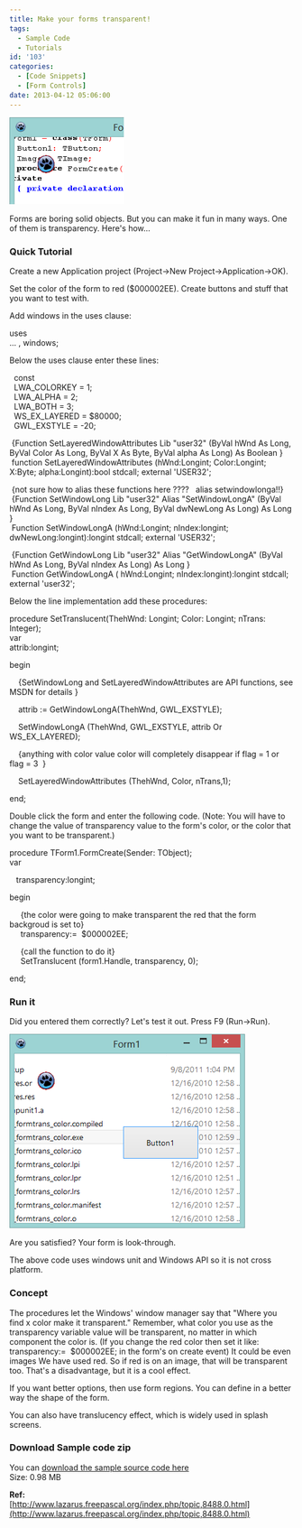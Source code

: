 ```yaml
---
title: Make your forms transparent!
tags:
  - Sample Code
  - Tutorials
id: '103'
categories:
  - [Code Snippets]
  - [Form Controls]
date: 2013-04-12 05:06:00
---
```


![](make-your-forms-transparent/lazarus-form-transparency-2.gif)

Forms are boring solid objects. But you can make it fun in many ways. One of them is transparency. Here's how...
<!-- more -->
  
  

### Quick Tutorial

  
Create a new Application project (Project->New Project->Application->OK).  
  
Set the color of the form to red ($000002EE). Create buttons and stuff that you want to test with.  
  
Add windows in the uses clause:  

uses  
... , windows;

  
Below the uses clause enter these lines:  
  

  const  
  LWA\_COLORKEY = 1;  
  LWA\_ALPHA = 2;  
  LWA\_BOTH = 3;  
  WS\_EX\_LAYERED = $80000;  
  GWL\_EXSTYLE = -20;  
  
  
 {Function SetLayeredWindowAttributes Lib "user32" (ByVal hWnd As Long, ByVal Color As Long, ByVal X As Byte, ByVal alpha As Long) As Boolean }  
 function SetLayeredWindowAttributes (hWnd:Longint; Color:Longint; X:Byte; alpha:Longint):bool stdcall; external 'USER32';  
  
 {not sure how to alias these functions here ????   alias setwindowlonga!!}  
 {Function SetWindowLong Lib "user32" Alias "SetWindowLongA" (ByVal hWnd As Long, ByVal nIndex As Long, ByVal dwNewLong As Long) As Long }  
 Function SetWindowLongA (hWnd:Longint; nIndex:longint; dwNewLong:longint):longint stdcall; external 'USER32';  
  
  
 {Function GetWindowLong Lib "user32" Alias "GetWindowLongA" (ByVal hWnd As Long, ByVal nIndex As Long) As Long }  
 Function GetWindowLongA ( hWnd:Longint; nIndex:longint):longint stdcall; external 'user32';

  
Below the line implementation add these procedures:  
  

procedure SetTranslucent(ThehWnd: Longint; Color: Longint; nTrans: Integer);  
var  
attrib:longint;  
  
  
begin  
  
    {SetWindowLong and SetLayeredWindowAttributes are API functions, see MSDN for details }  
  
    attrib := GetWindowLongA(ThehWnd, GWL\_EXSTYLE);  
  
    SetWindowLongA (ThehWnd, GWL\_EXSTYLE, attrib Or WS\_EX\_LAYERED);  
  
    {anything with color value color will completely disappear if flag = 1 or flag = 3  }  
  
    SetLayeredWindowAttributes (ThehWnd, Color, nTrans,1);  
  
end;  

Double click the form and enter the following code. (Note: You will have to change the value of transparency value to the form's color, or the color that you want to be transparent.)  

procedure TForm1.FormCreate(Sender: TObject);  
var  
  
   transparency:longint;  
  
begin  
  
     {the color were going to make transparent the red that the form backgroud is set to}  
     transparency:=  $000002EE;  
  
     {call the function to do it}  
     SetTranslucent (form1.Handle, transparency, 0);  
  
end;

  

### Run it

Did you entered them correctly? Let's test it out. Press F9 (Run->Run).  
  

![Look-through Transparent form based on color](make-your-forms-transparent/lazarus-form-transparency.gif "Look-through Transparent form based on color")

  
Are you satisfied? Your form is look-through.  
  
The above code uses windows unit and Windows API so it is not cross platform.  
  

### Concept

The procedures let the Windows' window manager say that "Where you find x color make it transparent." Remember, what color you use as the transparency variable value will be transparent, no matter in which component the color is. (If you change the red color then set it like: transparency:=  $000002EE; in the form's on create event) It could be even images We have used red. So if red is on an image, that will be transparent too. That's a disadvantage, but it is a cool effect.  
  
If you want better options, then use form regions. You can define in a better way the shape of the form.  
  
You can also have translucency effect, which is widely used in splash screens.  
  

### Download Sample code zip

You can [download the sample source code here](https://dl.dropboxusercontent.com/u/6459514/LazPlanet/Form-Controls/formtrans_color.zip)  
Size: 0.98 MB  
  
**Ref:**  
[http://www.lazarus.freepascal.org/index.php/topic,8488.0.html](http://www.lazarus.freepascal.org/index.php/topic,8488.0.html)